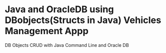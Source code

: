 # Java and OracleDB using DBobjects(Structs in Java) Vehicles Management Appp

DB Objects CRUD with Java Command Line and Oracle DB
